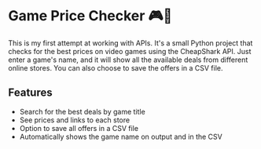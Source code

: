 # Game Price Checker 🎮💸

This is my first attempt at working with APIs.
It's a small Python project that checks for the best prices on video games using the CheapShark API. Just enter a game's name, and it will show all the available deals from different online stores. You can also choose to save the offers in a CSV file.

## Features

- Search for the best deals by game title
- See prices and links to each store
- Option to save all offers in a CSV file
- Automatically shows the game name on output and in the CSV
